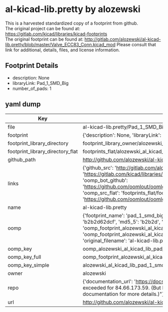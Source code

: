 # al-kicad-lib.pretty by alozewski  
This is a harvested standardized copy of a footprint from github.  
The original project can be found at:  
https://gitlab.com/kicad/libraries/kicad-footprints  
The original footprint can be found at:
http://gitlab.com/alozewski/al-kicad-lib.pretty/blob/master/Valve_ECC83_Conn.kicad_mod
Please consult that link for additional, details, files, and license information.  
## Footprint Details
* description: None  
* libraryLink: Pad_1_SMD_Big  
* number_of_pads: 1  
## yaml dump  
| Key | Value |  
| --- | --- |  
| file | al-kicad-lib.pretty/Pad_1_SMD_Big.kicad_mod |  
| footprint | {'description': None, 'libraryLink': 'Pad_1_SMD_Big', 'number_of_pads': 1} |  
| footprint_library_directory | footprint_library_owner/alozewski_al-kicad-lib.pretty |  
| footprint_library_directory_flat | footprints_flat/alozewski_al_kicad_lib_pad_1_smd_big/working |  
| github_path | http://github.com/alozewski/al-kicad-lib.pretty/blob/master/Pad_1_SMD_Big.kicad_mod |  
| links | {'github_src': 'http://gitlab.com/alozewski/al-kicad-lib.pretty/blob/master/Valve_ECC83_Conn.kicad_mod', 'github_src_repo': 'https://gitlab.com/kicad/libraries/kicad-footprints', 'oomp_bot': 'footprints/alozewski_al_kicad_lib_pad_1_smd_big/working', 'oomp_bot_github': 'https://github.com/oomlout/oomlout_oomp_footprint_bot/tree/main/footprints/alozewski_al_kicad_lib_pad_1_smd_big/working', 'oomp_src_flat': 'footprints_flat/footprints_flat/alozewski_al_kicad_lib_pad_1_smd_big/working', 'oomp_src_flat_github': 'https://github.com/oomlout/oomlout_oomp_footprint_src/tree/main/footprints_flat/alozewski_al_kicad_lib_pad_1_smd_big/working'} |  
| name | al-kicad-lib.pretty |  
| oomp | {'footprint_name': 'pad_1_smd_big', 'library_name': 'al_kicad_lib', 'md5': 'b2b2d62dcfb580d448fa1736d806eac7', 'md5_10': 'b2b2d62dcf', 'md5_5': 'b2b2d', 'md5_6': 'b2b2d6', 'oomp_key': 'oomp_alozewski_al_kicad_lib_pad_1_smd_big', 'oomp_key_extra': 'oomp_footprint_alozewski_al_kicad_lib_pad_1_smd_big', 'oomp_key_full': 'oomp_footprint_alozewski_al_kicad_lib_pad_1_smd_big_b2b2d6', 'oomp_key_simple': 'alozewski_al_kicad_lib_pad_1_smd_big', 'original_filename': 'al-kicad-lib.pretty/Pad_1_SMD_Big.kicad_mod', 'owner_name': 'alozewski'} |  
| oomp_key | oomp_alozewski_al_kicad_lib_pad_1_smd_big |  
| oomp_key_full | oomp_footprint_alozewski_al_kicad_lib_pad_1_smd_big |  
| oomp_key_simple | alozewski_al_kicad_lib_pad_1_smd_big |  
| owner | alozewski |  
| repo | {'documentation_url': 'https://docs.github.com/rest/overview/resources-in-the-rest-api#rate-limiting', 'message': "API rate limit exceeded for 84.66.173.59. (But here's the good news: Authenticated requests get a higher rate limit. Check out the documentation for more details.)"} |  
| url | http://github.com/alozewski/al-kicad-lib.pretty |  

